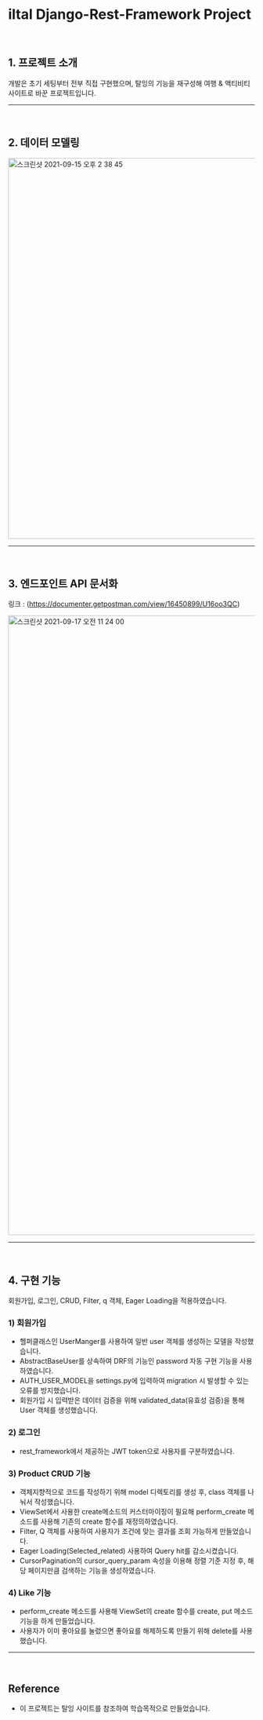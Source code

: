 # iltal Django-Rest-Framework Project


<br>

## 1. 프로젝트 소개
개발은 초기 세팅부터 전부 직접 구현했으며, 탈잉의 기능을 재구성해 여행 & 액티비티 사이트로 바꾼 프로젝트입니다.

---
<br>

## 2. 데이터 모델링
<img width="776" alt="스크린샷 2021-09-15 오후 2 38 45" src="https://user-images.githubusercontent.com/81137234/133376890-0b243a3a-15dd-44a0-b025-662fb4044182.png">

---
<br>

## 3. 엔드포인트 API 문서화
링크 : (https://documenter.getpostman.com/view/16450899/U16oo3QC)

<img width="1263" alt="스크린샷 2021-09-17 오전 11 24 00" src="https://user-images.githubusercontent.com/81137234/133714208-8f4e76dd-c694-4267-8ec9-33cd46663c73.png">


---
<br>

## 4. 구현 기능
회원가입, 로그인, CRUD, Filter, q 객체, Eager Loading을 적용하였습니다.


### 1) 회원가입
- 헬퍼클래스인 UserManger를 사용하여 일반 user 객체를 생성하는 모델을 작성했습니다.
- AbstractBaseUser를 상속하여 DRF의 기능인 password 자동 구현 기능을 사용하였습니다.
- AUTH_USER_MODEL을 settings.py에 입력하여 migration 시 발생할 수 있는 오류를 방지했습니다.
- 회원가입 시 입력받은 데이터 검증을 위해 validated_data(유효성 검증)을 통해 User 객체를 생성했습니다.

### 2) 로그인
- rest_framework에서 제공하는 JWT token으로 사용자를 구분하였습니다.

### 3) Product CRUD 기능
- 객체지향적으로 코드를 작성하기 위해 model 디렉토리를 생성 후, class 객체를 나눠서 작성했습니다.
- ViewSet에서 사용한 create메소드의 커스터마이징이 필요해 perform_create 메소드를 사용해 기존의 create 함수를 재정의하였습니다.
- Filter, Q 객체를 사용하여 사용자가 조건에 맞는 결과를 조회 가능하게 만들었습니다.
- Eager Loading(Selected_related) 사용하여 Query hit를 감소시켰습니다.
- CursorPagination의 cursor_query_param 속성을 이용해 정렬 기준 지정 후, 해당 페이지만큼 검색하는 기능을 생성하였습니다.

### 4) Like 기능
- perform_create 메소드를 사용해  ViewSet의 create 함수를 create, put 메소드 기능을 하게 만들었습니다.
- 사용자가 이미 좋아요를 눌렀으면 좋아요를 해제하도록 만들기 위해 delete를 사용했습니다.

---
<br>

## Reference
- 이 프로젝트는 탈잉 사이트를 참조하여 학습목적으로 만들었습니다.

<br>

